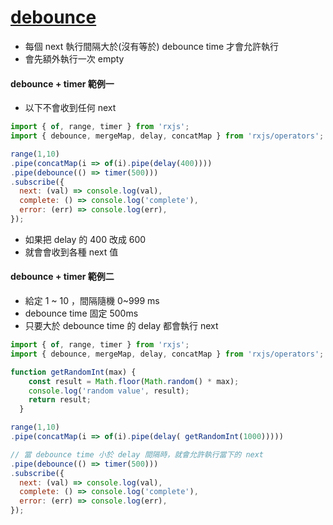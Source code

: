 # [debounce](https://rxjs.dev/api/operators/debounce)

- 每個 next 執行間隔大於(沒有等於) debounce time 才會允許執行
- 會先額外執行一次 empty

#### debounce + timer 範例一

- 以下不會收到任何 next

```js
import { of, range, timer } from 'rxjs';
import { debounce, mergeMap, delay, concatMap } from 'rxjs/operators';

range(1,10)
.pipe(concatMap(i => of(i).pipe(delay(400))))
.pipe(debounce(() => timer(500)))
.subscribe({
  next: (val) => console.log(val),
  complete: () => console.log('complete'),
  error: (err) => console.log(err),
});
```

- 如果把 delay 的 400 改成 600
- 就會會收到各種 next 值

#### debounce + timer 範例二

- 給定 1 ~ 10 ，間隔隨機 0~999 ms 
- debounce time 固定 500ms
- 只要大於 debounce time 的 delay 都會執行 next

```js
import { of, range, timer } from 'rxjs';
import { debounce, mergeMap, delay, concatMap } from 'rxjs/operators';

function getRandomInt(max) {
    const result = Math.floor(Math.random() * max);
    console.log('random value', result);
    return result;
  }

range(1,10)
.pipe(concatMap(i => of(i).pipe(delay( getRandomInt(1000)))))

// 當 debounce time 小於 delay 間隔時，就會允許執行當下的 next 
.pipe(debounce(() => timer(500)))
.subscribe({
  next: (val) => console.log(val),
  complete: () => console.log('complete'),
  error: (err) => console.log(err),
});
```